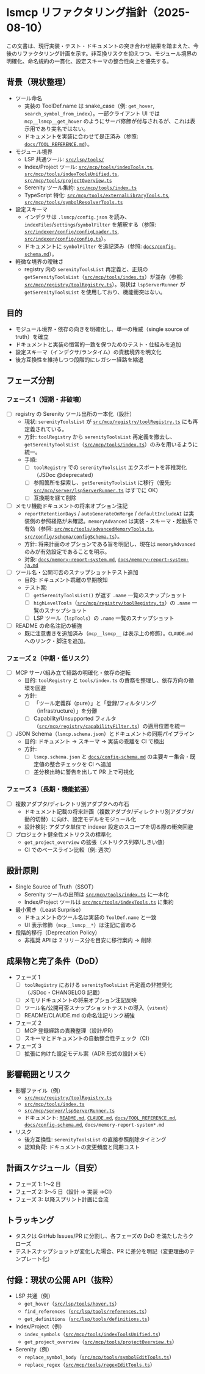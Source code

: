 # lsmcp リファクタリング指針（2025-08-10）

この文書は、現行実装・テスト・ドキュメントの突き合わせ結果を踏まえた、今後のリファクタリング計画を示す。非互換リスクを抑えつつ、モジュール境界の明確化、命名規約の一貫化、設定スキーマの整合性向上を優先する。

## 背景（現状整理）

- ツール命名
  - 実装の ToolDef.name は snake_case（例: `get_hover`, `search_symbol_from_index`）。一部クライアント UI では `mcp__lsmcp__get_hover` のようにサーバ修飾が付与されるが、これは表示用であり実名ではない。
  - ドキュメントを実装に合わせて是正済み（参照: [`docs/TOOL_REFERENCE.md`](docs/TOOL_REFERENCE.md)）。
- モジュール境界
  - LSP 共通ツール: [`src/lsp/tools/`](src/lsp/tools)
  - Index/Project ツール: [`src/mcp/tools/indexTools.ts`](src/mcp/tools/indexTools.ts), [`src/mcp/tools/indexToolsUnified.ts`](src/mcp/tools/indexToolsUnified.ts), [`src/mcp/tools/projectOverview.ts`](src/mcp/tools/projectOverview.ts)
  - Serenity ツール集約: [`src/mcp/tools/index.ts`](src/mcp/tools/index.ts)
  - TypeScript 特化: [`src/mcp/tools/externalLibraryTools.ts`](src/mcp/tools/externalLibraryTools.ts), [`src/mcp/tools/symbolResolverTools.ts`](src/mcp/tools/symbolResolverTools.ts)
- 設定スキーマ
  - インデクサは `.lsmcp/config.json` を読み、`indexFiles`/`settings`/`symbolFilter` を解釈する（参照: [`src/indexer/config/configLoader.ts`](src/indexer/config/configLoader.ts), [`src/indexer/config/config.ts`](src/indexer/config/config.ts)）。
  - ドキュメントに `symbolFilter` を追記済み（参照: [`docs/config-schema.md`](docs/config-schema.md)）。
- 軽微な境界の曖昧さ
  - registry 内の `serenityToolsList` 再定義と、正規の `getSerenityToolsList`（[`src/mcp/tools/index.ts`](src/mcp/tools/index.ts)）が並存（参照: [`src/mcp/registry/toolRegistry.ts`](src/mcp/registry/toolRegistry.ts)）。現状は `lspServerRunner` が `getSerenityToolsList` を使用しており、機能衝突はない。

## 目的

- モジュール境界・依存の向きを明確化し、単一の権威（single source of truth）を確立
- ドキュメントと実装の恒常的一致を保つためのテスト・仕組みを追加
- 設定スキーマ（インデクサ/ランタイム）の責務境界を明文化
- 後方互換性を維持しつつ段階的にレガシー経路を縮退

## フェーズ分割

### フェーズ 1（短期・非破壊）

- [ ] registry の Serenity ツール出所の一本化（設計）
  - 現状: `serenityToolsList` が [`src/mcp/registry/toolRegistry.ts`](src/mcp/registry/toolRegistry.ts) にも再定義されている。
  - 方針: `toolRegistry` から `serenityToolsList` 再定義を撤去し、`getSerenityToolsList`（[`src/mcp/tools/index.ts`](src/mcp/tools/index.ts)）のみを用いるように統一。
  - 手順:
    - [ ] `toolRegistry` での `serenityToolsList` エクスポートを非推奨化（JSDoc @deprecated）
    - [ ] 参照箇所を探索し、`getSerenityToolsList` に移行（優先: [`src/mcp/server/lspServerRunner.ts`](src/mcp/server/lspServerRunner.ts) はすでに OK）
    - [ ] 互換期を経て削除
- [ ] メモリ機能ドキュメントの将来オプション注記
  - `reportRetentionDays` / `autoGenerateOnMerge` / `defaultIncludeAI` は実装側の参照経路が未確認。`memoryAdvanced` は実装・スキーマ・起動系で有効（参照: [`src/mcp/tools/advancedMemoryTools.ts`](src/mcp/tools/advancedMemoryTools.ts), [`src/config/schema/configSchema.ts`](src/config/schema/configSchema.ts)）。
  - 方針: 将来計画のオプションである旨を明記し、現在は `memoryAdvanced` のみが有効設定であることを明示。
  - 対象: [`docs/memory-report-system.md`](docs/memory-report-system.md), [`docs/memory-report-system-ja.md`](docs/memory-report-system-ja.md)
- [ ] ツール名・公開可否のスナップショットテスト追加
  - 目的: ドキュメント乖離の早期検知
  - テスト案:
    - [ ] `getSerenityToolsList()` が返す `.name` 一覧のスナップショット
    - [ ] `highLevelTools`（[`src/mcp/registry/toolRegistry.ts`](src/mcp/registry/toolRegistry.ts)）の `.name` 一覧のスナップショット
    - [ ] LSP ツール（`lspTools`）の `.name` 一覧のスナップショット
- [ ] README の命名注記の補強
  - 既に注意書きを追加済み（`mcp__lsmcp__` は表示上の修飾）。`CLAUDE.md` へのリンク・脚注を追加。

### フェーズ 2（中期・低リスク）

- [ ] MCP サーバ組み立て経路の明確化・依存の逆転
  - 目的: `toolRegistry` と `tools/index.ts` の責務を整理し、依存方向の循環を回避
  - 方針:
    - [ ] 「ツール定義群（pure）」と「登録/フィルタリング（infrastructure）」を分離
    - [ ] Capability/Unsupported フィルタ（[`src/mcp/registry/capabilityFilter.ts`](src/mcp/registry/capabilityFilter.ts)）の適用位置を統一
- [ ] JSON Schema（`lsmcp.schema.json`）とドキュメントの同期パイプライン
  - 目的: ドキュメント → スキーマ → 実装の乖離を CI で検出
  - 方針:
    - [ ] `lsmcp.schema.json` と [`docs/config-schema.md`](docs/config-schema.md) の主要キー集合・既定値の整合チェックを CI へ追加
    - [ ] 差分検出時に警告を出して PR 上で可視化

### フェーズ 3（長期・機能拡張）

- [ ] 複数アダプタ/ディレクトリ別アダプタへの布石
  - ドキュメント記載の将来計画（複数アダプタ/ディレクトリ別アダプタ/動的切替）に向け、設定モデルをモジュール化
  - 設計検討: アダプタ単位で indexer 設定のスコープを切る際の衝突回避
- [ ] プロジェクト健全性メトリクスの標準化
  - `get_project_overview` の拡張（メトリクス列挙/しきい値）
  - CI でのベースライン比較（例: 週次）

## 設計原則

- Single Source of Truth（SSOT）
  - Serenity ツールの出所は [`src/mcp/tools/index.ts`](src/mcp/tools/index.ts) に一本化
  - Index/Project ツールは [`src/mcp/tools/indexTools.ts`](src/mcp/tools/indexTools.ts) に集約
- 最小驚き（Least Surprise）
  - ドキュメントのツール名は実装の `ToolDef.name` と一致
  - UI 表示修飾（`mcp__lsmcp__*`）は注記に留める
- 段階的移行（Deprecation Policy）
  - 非推奨 API は 2 リリース分を目安に移行案内 → 削除

## 成果物と完了条件（DoD）

- フェーズ 1
  - [ ] `toolRegistry` における `serenityToolsList` 再定義の非推奨化（JSDoc・CHANGELOG 記載）
  - [ ] メモリドキュメントの将来オプション注記反映
  - [ ] ツール名/公開可否スナップショットテストの導入（`vitest`）
  - [ ] README/CLAUDE.md の命名注記リンク補強
- フェーズ 2
  - [ ] MCP 登録経路の責務整理（設計/PR）
  - [ ] スキーマとドキュメントの自動整合性チェック（CI）
- フェーズ 3
  - [ ] 拡張に向けた設定モデル案（ADR 形式の設計メモ）

## 影響範囲とリスク

- 影響ファイル（例）
  - [`src/mcp/registry/toolRegistry.ts`](src/mcp/registry/toolRegistry.ts)
  - [`src/mcp/tools/index.ts`](src/mcp/tools/index.ts)
  - [`src/mcp/server/lspServerRunner.ts`](src/mcp/server/lspServerRunner.ts)
  - ドキュメント: [`README.md`](README.md), [`CLAUDE.md`](CLAUDE.md), [`docs/TOOL_REFERENCE.md`](docs/TOOL_REFERENCE.md), [`docs/config-schema.md`](docs/config-schema.md), `docs/memory-report-system*.md`
- リスク
  - 後方互換性: `serenityToolsList` の直接参照削除タイミング
  - 認知負荷: ドキュメントの変更頻度と同期コスト

## 計画スケジュール（目安）

- フェーズ 1: 1〜2 日
- フェーズ 2: 3〜5 日（設計 → 実装 →CI）
- フェーズ 3: 以降スプリント計画に合流

## トラッキング

- タスクは GitHub Issues/PR に分割し、各フェーズの DoD を満たしたらクローズ
- テストスナップショットが変化した場合、PR に差分を明記（変更理由のテンプレート化）

## 付録：現状の公開 API（抜粋）

- LSP 共通（例）
  - `get_hover`（[`src/lsp/tools/hover.ts`](src/lsp/tools/hover.ts)）
  - `find_references`（[`src/lsp/tools/references.ts`](src/lsp/tools/references.ts)）
  - `get_definitions`（[`src/lsp/tools/definitions.ts`](src/lsp/tools/definitions.ts)）
- Index/Project（例）
  - `index_symbols`（[`src/mcp/tools/indexToolsUnified.ts`](src/mcp/tools/indexToolsUnified.ts)）
  - `get_project_overview`（[`src/mcp/tools/projectOverview.ts`](src/mcp/tools/projectOverview.ts)）
- Serenity（例）
  - `replace_symbol_body`（[`src/mcp/tools/symbolEditTools.ts`](src/mcp/tools/symbolEditTools.ts)）
  - `replace_regex`（[`src/mcp/tools/regexEditTools.ts`](src/mcp/tools/regexEditTools.ts)）
